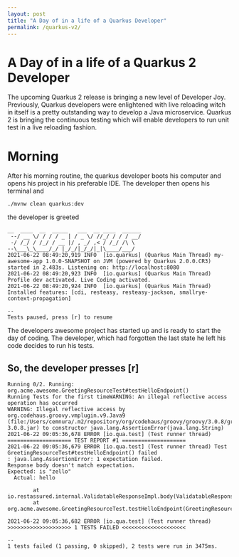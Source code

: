 ```yaml
---
layout: post
title: "A Day of in a life of a Quarkus Developer"
permalink: /quarkus-v2/
---
```


# A Day of in a life of a Quarkus 2 Developer

The upcoming Quarkus 2 release is bringing a new level of Developer Joy.
Previously, Quarkus developers were enlightened with live reloading witch in itself is a pretty outstanding way to develop a Java microservice.
Quarkus 2 is bringing the continuous testing which will enable developers to run unit test in a live reloading fashion.

# Morning

After his morning routine, the quarkus developer boots his computer and opens his project in his preferable IDE.
The developer then opens his terminal and

``./mvnw clean quarkus:dev``

the developer is greeted

```
__  ____  __  _____   ___  __ ____  ______
 --/ __ \/ / / / _ | / _ \/ //_/ / / / __/
 -/ /_/ / /_/ / __ |/ , _/ ,< / /_/ /\ \
--\___\_\____/_/ |_/_/|_/_/|_|\____/___/
2021-06-22 08:49:20,919 INFO  [io.quarkus] (Quarkus Main Thread) my-awesome-app 1.0.0-SNAPSHOT on JVM (powered by Quarkus 2.0.0.CR3) started in 2.483s. Listening on: http://localhost:8080
2021-06-22 08:49:20,923 INFO  [io.quarkus] (Quarkus Main Thread) Profile dev activated. Live Coding activated.
2021-06-22 08:49:20,924 INFO  [io.quarkus] (Quarkus Main Thread) Installed features: [cdi, resteasy, resteasy-jackson, smallrye-context-propagation]

--
Tests paused, press [r] to resume
```

The developers awesome project has started up and is ready to start the day of coding. 
The developer, which had forgotten the last state he left his code decides to run his tests.

## So, the developer presses **[r]**

```
Running 0/2. Running: org.acme.awesome.GreetingResourceTest#testHelloEndpoint()
Running Tests for the first timeWARNING: An illegal reflective access operation has occurred
WARNING: Illegal reflective access by org.codehaus.groovy.vmplugin.v9.Java9 (file:/Users/cemnura/.m2/repository/org/codehaus/groovy/groovy/3.0.8/groovy-3.0.8.jar) to constructor java.lang.AssertionError(java.lang.String)
2021-06-22 09:05:36,678 ERROR [io.qua.test] (Test runner thread) ==================== TEST REPORT #1 ====================
2021-06-22 09:05:36,679 ERROR [io.qua.test] (Test runner thread) Test GreetingResourceTest#testHelloEndpoint() failed 
: java.lang.AssertionError: 1 expectation failed.
Response body doesn't match expectation.
Expected: is "zello"
  Actual: hello

        at io.restassured.internal.ValidatableResponseImpl.body(ValidatableResponseImpl.groovy)
        at org.acme.awesome.GreetingResourceTest.testHelloEndpoint(GreetingResourceTest.java:21)

2021-06-22 09:05:36,682 ERROR [io.qua.test] (Test runner thread) >>>>>>>>>>>>>>>>>>>> 1 TESTS FAILED <<<<<<<<<<<<<<<<<<<<

--
1 tests failed (1 passing, 0 skipped), 2 tests were run in 3475ms.

```

